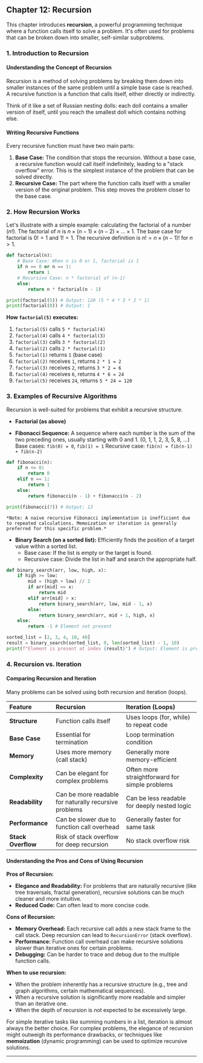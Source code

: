 
## Chapter 12: Recursion

This chapter introduces **recursion**, a powerful programming technique where a function calls itself to solve a problem. It's often used for problems that can be broken down into smaller, self-similar subproblems.

### 1. Introduction to Recursion

#### Understanding the Concept of Recursion

Recursion is a method of solving problems by breaking them down into smaller instances of the same problem until a simple base case is reached. A recursive function is a function that calls itself, either directly or indirectly.

Think of it like a set of Russian nesting dolls: each doll contains a smaller version of itself, until you reach the smallest doll which contains nothing else.

#### Writing Recursive Functions

Every recursive function must have two main parts:

1.  **Base Case:** The condition that stops the recursion. Without a base case, a recursive function would call itself indefinitely, leading to a "stack overflow" error. This is the simplest instance of the problem that can be solved directly.
2.  **Recursive Case:** The part where the function calls itself with a smaller version of the original problem. This step moves the problem closer to the base case.

### 2. How Recursion Works

Let's illustrate with a simple example: calculating the factorial of a number ($n!$).
The factorial of $n$ is $n \times (n-1) \times (n-2) \times \dots \times 1$.
The base case for factorial is $0! = 1$ and $1! = 1$.
The recursive definition is $n! = n \times (n-1)!$ for $n > 1$.

```python
def factorial(n):
    # Base Case: When n is 0 or 1, factorial is 1
    if n == 0 or n == 1:
        return 1
    # Recursive Case: n * factorial of (n-1)
    else:
        return n * factorial(n - 1)

print(factorial(5)) # Output: 120 (5 * 4 * 3 * 2 * 1)
print(factorial(0)) # Output: 1
```

**How `factorial(5)` executes:**

1.  `factorial(5)` calls `5 * factorial(4)`
2.  `factorial(4)` calls `4 * factorial(3)`
3.  `factorial(3)` calls `3 * factorial(2)`
4.  `factorial(2)` calls `2 * factorial(1)`
5.  `factorial(1)` returns `1` (base case)
6.  `factorial(2)` receives `1`, returns `2 * 1 = 2`
7.  `factorial(3)` receives `2`, returns `3 * 2 = 6`
8.  `factorial(4)` receives `6`, returns `4 * 6 = 24`
9.  `factorial(5)` receives `24`, returns `5 * 24 = 120`

### 3. Examples of Recursive Algorithms

Recursion is well-suited for problems that exhibit a recursive structure.

* **Factorial (as above)**

* **Fibonacci Sequence:** A sequence where each number is the sum of the two preceding ones, usually starting with 0 and 1. (0, 1, 1, 2, 3, 5, 8, ...)
    Base cases: `fib(0) = 0`, `fib(1) = 1`
    Recursive case: `fib(n) = fib(n-1) + fib(n-2)`

```python
def fibonacci(n):
    if n <= 0:
        return 0
    elif n == 1:
        return 1
    else:
        return fibonacci(n - 1) + fibonacci(n - 2)

print(fibonacci(7)) # Output: 13
```
    *Note: A naive recursive Fibonacci implementation is inefficient due to repeated calculations. Memoization or iteration is generally preferred for this specific problem.*

* **Binary Search (on a sorted list):** Efficiently finds the position of a target value within a sorted list.
    * Base case: If the list is empty or the target is found.
    * Recursive case: Divide the list in half and search the appropriate half.

```python
def binary_search(arr, low, high, x):
    if high >= low:
        mid = (high + low) // 2
        if arr[mid] == x:
            return mid
        elif arr[mid] > x:
            return binary_search(arr, low, mid - 1, x)
        else:
            return binary_search(arr, mid + 1, high, x)
    else:
        return -1 # Element not present

sorted_list = [2, 3, 4, 10, 40]
result = binary_search(sorted_list, 0, len(sorted_list) - 1, 10)
print(f"Element is present at index {result}") # Output: Element is present at index 3
```

### 4. Recursion vs. Iteration

#### Comparing Recursion and Iteration

Many problems can be solved using both recursion and iteration (loops).

| Feature            | Recursion                                   | Iteration (Loops)                               |
| :----------------- | :------------------------------------------ | :---------------------------------------------- |
| **Structure** | Function calls itself                       | Uses loops (for, while) to repeat code        |
| **Base Case** | Essential for termination                   | Loop termination condition                    |
| **Memory** | Uses more memory (call stack)               | Generally more memory-efficient                 |
| **Complexity** | Can be elegant for complex problems         | Often more straightforward for simple problems  |
| **Readability** | Can be more readable for naturally recursive problems | Can be less readable for deeply nested logic |
| **Performance** | Can be slower due to function call overhead | Generally faster for same task                 |
| **Stack Overflow** | Risk of stack overflow for deep recursion   | No stack overflow risk                          |

#### Understanding the Pros and Cons of Using Recursion

**Pros of Recursion:**
* **Elegance and Readability:** For problems that are naturally recursive (like tree traversals, fractal generation), recursive solutions can be much cleaner and more intuitive.
* **Reduced Code:** Can often lead to more concise code.

**Cons of Recursion:**
* **Memory Overhead:** Each recursive call adds a new stack frame to the call stack. Deep recursion can lead to `RecursionError` (stack overflow).
* **Performance:** Function call overhead can make recursive solutions slower than iterative ones for certain problems.
* **Debugging:** Can be harder to trace and debug due to the multiple function calls.

**When to use recursion:**
* When the problem inherently has a recursive structure (e.g., tree and graph algorithms, certain mathematical sequences).
* When a recursive solution is significantly more readable and simpler than an iterative one.
* When the depth of recursion is not expected to be excessively large.

For simple iterative tasks like summing numbers in a list, iteration is almost always the better choice. For complex problems, the elegance of recursion might outweigh its performance drawbacks, or techniques like **memoization** (dynamic programming) can be used to optimize recursive solutions.

---
